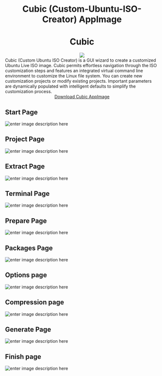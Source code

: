 <div align="center">
<h1>Cubic (Custom-Ubuntu-ISO-Creator) AppImage</h1>    
</div>
<div align="center">
    <h1>Cubic</h1>
    <img src="https://github.com/titenko/Cubic-Custom-Ubuntu-ISO-Creator-AppImage/blob/master/cubic.png?raw=true">
</div>
Cubic (Custom Ubuntu ISO Creator) is a GUI wizard to create a customized Ubuntu Live ISO image.  Cubic permits effortless navigation through the ISO customization steps and features an integrated virtual command line environment to customize the Linux file system. You can create new customization projects or modify existing projects. Important parameters are dynamically populated with intelligent defaults to simplify the customization process.
<br>
<div align="center">
<a title="Download Cubic AppImage" href="https://github.com/titenko/Cubic-Custom-Ubuntu-ISO-Creator-AppImage/releases">Download Cubic AppImage</a>
</div>
    
## Start Page
![enter image description here](https://github.com/titenko/Cubic-Custom-Ubuntu-ISO-Creator-AppImage/blob/master/img/StartPage.png?raw=true)

## Project Page
![enter image description here](https://github.com/titenko/Cubic-Custom-Ubuntu-ISO-Creator-AppImage/blob/master/img/ProjectPage.png?raw=true)

## Extract Page
![enter image description here](https://github.com/titenko/Cubic-Custom-Ubuntu-ISO-Creator-AppImage/blob/master/img/ExtractPage.png?raw=true)

## Terminal Page
![enter image description here](https://github.com/titenko/Cubic-Custom-Ubuntu-ISO-Creator-AppImage/blob/master/img/TerminalPage.png?raw=true)

## Prepare Page
![enter image description here](https://github.com/titenko/Cubic-Custom-Ubuntu-ISO-Creator-AppImage/blob/master/img/PreparePage.png?raw=true)

## Packages Page
![enter image description here](https://github.com/titenko/Cubic-Custom-Ubuntu-ISO-Creator-AppImage/blob/master/img/PackagesPage.png?raw=true)

## Options page
![enter image description here](https://github.com/titenko/Cubic-Custom-Ubuntu-ISO-Creator-AppImage/blob/master/img/OptionsPage.png?raw=true)

## Compression page
![enter image description here](https://github.com/titenko/Cubic-Custom-Ubuntu-ISO-Creator-AppImage/blob/master/img/CompressionPage.png?raw=true)

## Generate Page
![enter image description here](https://github.com/titenko/Cubic-Custom-Ubuntu-ISO-Creator-AppImage/blob/master/img/GeneratePage.png?raw=true)

## Finish page
![enter image description here](https://github.com/titenko/Cubic-Custom-Ubuntu-ISO-Creator-AppImage/blob/master/img/FinishPage.png?raw=true)
